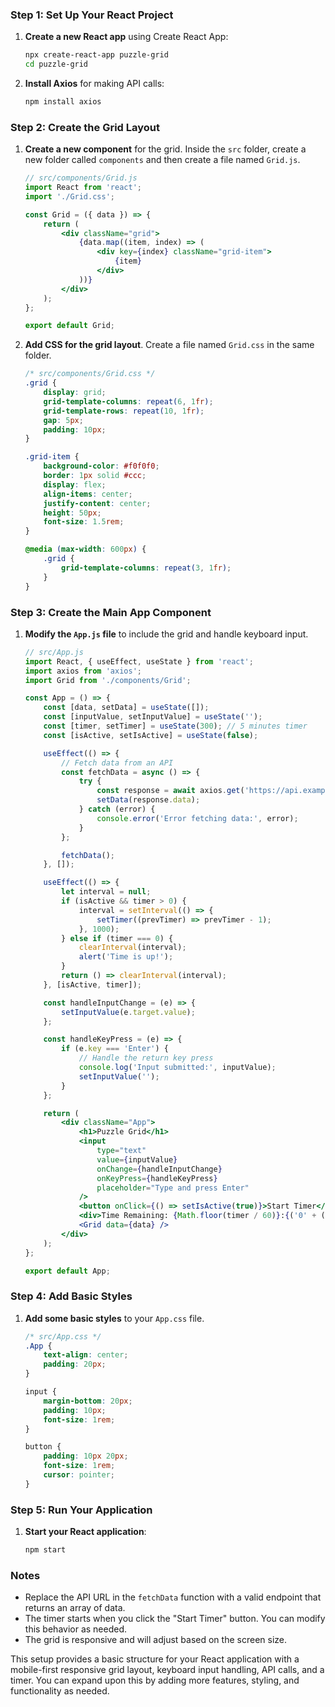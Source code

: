 ### Step 1: Set Up Your React Project

1. **Create a new React app** using Create React App:
   ```bash
   npx create-react-app puzzle-grid
   cd puzzle-grid
   ```

2. **Install Axios** for making API calls:
   ```bash
   npm install axios
   ```

### Step 2: Create the Grid Layout

1. **Create a new component** for the grid. Inside the `src` folder, create a new folder called `components` and then create a file named `Grid.js`.

   ```jsx
   // src/components/Grid.js
   import React from 'react';
   import './Grid.css';

   const Grid = ({ data }) => {
       return (
           <div className="grid">
               {data.map((item, index) => (
                   <div key={index} className="grid-item">
                       {item}
                   </div>
               ))}
           </div>
       );
   };

   export default Grid;
   ```

2. **Add CSS for the grid layout**. Create a file named `Grid.css` in the same folder.

   ```css
   /* src/components/Grid.css */
   .grid {
       display: grid;
       grid-template-columns: repeat(6, 1fr);
       grid-template-rows: repeat(10, 1fr);
       gap: 5px;
       padding: 10px;
   }

   .grid-item {
       background-color: #f0f0f0;
       border: 1px solid #ccc;
       display: flex;
       align-items: center;
       justify-content: center;
       height: 50px;
       font-size: 1.5rem;
   }

   @media (max-width: 600px) {
       .grid {
           grid-template-columns: repeat(3, 1fr);
       }
   }
   ```

### Step 3: Create the Main App Component

1. **Modify the `App.js` file** to include the grid and handle keyboard input.

   ```jsx
   // src/App.js
   import React, { useEffect, useState } from 'react';
   import axios from 'axios';
   import Grid from './components/Grid';

   const App = () => {
       const [data, setData] = useState([]);
       const [inputValue, setInputValue] = useState('');
       const [timer, setTimer] = useState(300); // 5 minutes timer
       const [isActive, setIsActive] = useState(false);

       useEffect(() => {
           // Fetch data from an API
           const fetchData = async () => {
               try {
                   const response = await axios.get('https://api.example.com/data'); // Replace with your API
                   setData(response.data);
               } catch (error) {
                   console.error('Error fetching data:', error);
               }
           };

           fetchData();
       }, []);

       useEffect(() => {
           let interval = null;
           if (isActive && timer > 0) {
               interval = setInterval(() => {
                   setTimer((prevTimer) => prevTimer - 1);
               }, 1000);
           } else if (timer === 0) {
               clearInterval(interval);
               alert('Time is up!');
           }
           return () => clearInterval(interval);
       }, [isActive, timer]);

       const handleInputChange = (e) => {
           setInputValue(e.target.value);
       };

       const handleKeyPress = (e) => {
           if (e.key === 'Enter') {
               // Handle the return key press
               console.log('Input submitted:', inputValue);
               setInputValue('');
           }
       };

       return (
           <div className="App">
               <h1>Puzzle Grid</h1>
               <input
                   type="text"
                   value={inputValue}
                   onChange={handleInputChange}
                   onKeyPress={handleKeyPress}
                   placeholder="Type and press Enter"
               />
               <button onClick={() => setIsActive(true)}>Start Timer</button>
               <div>Time Remaining: {Math.floor(timer / 60)}:{('0' + (timer % 60)).slice(-2)}</div>
               <Grid data={data} />
           </div>
       );
   };

   export default App;
   ```

### Step 4: Add Basic Styles

1. **Add some basic styles** to your `App.css` file.

   ```css
   /* src/App.css */
   .App {
       text-align: center;
       padding: 20px;
   }

   input {
       margin-bottom: 20px;
       padding: 10px;
       font-size: 1rem;
   }

   button {
       padding: 10px 20px;
       font-size: 1rem;
       cursor: pointer;
   }
   ```

### Step 5: Run Your Application

1. **Start your React application**:
   ```bash
   npm start
   ```

### Notes

- Replace the API URL in the `fetchData` function with a valid endpoint that returns an array of data.
- The timer starts when you click the "Start Timer" button. You can modify this behavior as needed.
- The grid is responsive and will adjust based on the screen size.

This setup provides a basic structure for your React application with a mobile-first responsive grid layout, keyboard input handling, API calls, and a timer. You can expand upon this by adding more features, styling, and functionality as needed.